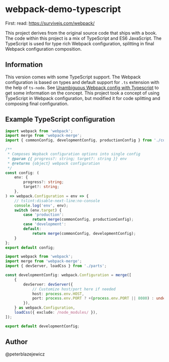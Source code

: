 # webpack-demo-typescript

First: read: https://survivejs.com/webpack/

This project derives from the original source code  that ships with a book. The code within this project is a mix of TypeScript and ES6 JavaScript. The TypeScript is used for type rich Webpack configuration, splitting in final Webpack configuration composition.

## Information

This version comes with some TypeScript support. The Webpack configuration is based on types and default support for `.ts` extension with the help of `ts-node`. 
See [Unambiguous Webpack config with Typescript](https://medium.com/webpack/unambiguous-webpack-config-with-typescript-8519def2cac7) to get some information on the concept. This project took a concept of using TypeScript in Webpack configuration, but modified it for code splitting and composing final configuration.

## Example TypeScript configuration

```ts
import webpack from 'webpack';
import merge from 'webpack-merge';
import { commonConfig, developmentConfig, productionConfig } from './config/';

/**
 * Composes Wepback configuration options into single config
 * @param {{ progress?: string; target?: string }} env
 * @returns {object} webpack configuration
 */
const config: (
    env: {
        progress?: string;
        target?: string;
    },
) => webpack.Configuration = env => {
    // tslint:disable-next-line:no-console
    console.log('env', env);
    switch (env.target) {
        case 'production':
            return merge(commonConfig, productionConfig);
        case 'development':
        default:
            return merge(commonConfig, developmentConfig);
    }
};
export default config;
```

```ts
import webpack from 'webpack';
import merge from 'webpack-merge';
import { devServer, loadCss } from './parts';

const developmentConfig: webpack.Configuration = merge([
    {
        devServer: devServer({
            // Customize host/port here if needed
            host: process.env.HOST,
            port: process.env.PORT ? +(process.env.PORT || 8080) : undefined,
        }),
    } as webpack.Configuration,
    loadCss({ exclude: /node_modules/ }),
]);

export default developmentConfig;
```

## Author

@peterblazejewicz
